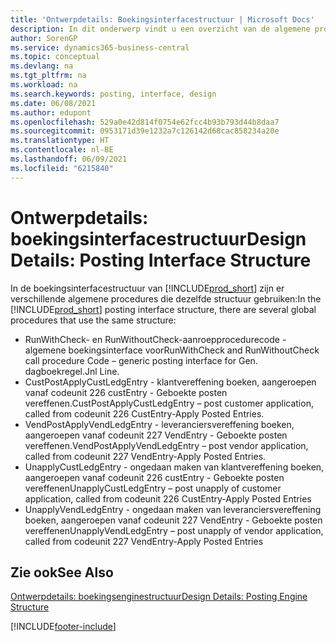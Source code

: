 ```yaml
---
title: 'Ontwerpdetails: Boekingsinterfacestructuur | Microsoft Docs'
description: In dit onderwerp vindt u een overzicht van de algemene procedures in de boekingsinterfacestructuur.
author: SorenGP
ms.service: dynamics365-business-central
ms.topic: conceptual
ms.devlang: na
ms.tgt_pltfrm: na
ms.workload: na
ms.search.keywords: posting, interface, design
ms.date: 06/08/2021
ms.author: edupont
ms.openlocfilehash: 529a0e42d814f0754e62fcc4b93b793d44b8daa7
ms.sourcegitcommit: 0953171d39e1232a7c126142d68cac858234a20e
ms.translationtype: HT
ms.contentlocale: nl-BE
ms.lasthandoff: 06/09/2021
ms.locfileid: "6215840"
---
```

# <a name="design-details-posting-interface-structure"></a><span data-ttu-id="2866b-103">Ontwerpdetails: boekingsinterfacestructuur</span><span class="sxs-lookup"><span data-stu-id="2866b-103">Design Details: Posting Interface Structure</span></span>
<span data-ttu-id="2866b-104">In de boekingsinterfacestructuur van [!INCLUDE[prod_short](includes/prod_short.md)] zijn er verschillende algemene procedures die dezelfde structuur gebruiken:</span><span class="sxs-lookup"><span data-stu-id="2866b-104">In the [!INCLUDE[prod_short](includes/prod_short.md)] posting interface structure, there are several global procedures that use the same structure:</span></span>  
  
* <span data-ttu-id="2866b-105">RunWithCheck- en RunWithoutCheck-aanroepprocedurecode - algemene boekingsinterface voor</span><span class="sxs-lookup"><span data-stu-id="2866b-105">RunWithCheck and RunWithoutCheck call procedure Code – generic posting interface for Gen.</span></span> <span data-ttu-id="2866b-106">dagboekregel.</span><span class="sxs-lookup"><span data-stu-id="2866b-106">Jnl Line.</span></span>  
* <span data-ttu-id="2866b-107">CustPostApplyCustLedgEntry - klantvereffening boeken, aangeroepen vanaf codeunit 226 custEntry - Geboekte posten vereffenen.</span><span class="sxs-lookup"><span data-stu-id="2866b-107">CustPostApplyCustLedgEntry – post customer application, called from codeunit 226 CustEntry-Apply Posted Entries.</span></span>  
* <span data-ttu-id="2866b-108">VendPostApplyVendLedgEntry - leveranciersvereffening boeken, aangeroepen vanaf codeunit 227 VendEntry - Geboekte posten vereffenen.</span><span class="sxs-lookup"><span data-stu-id="2866b-108">VendPostApplyVendLedgEntry – post vendor application, called from codeunit 227 VendEntry-Apply Posted Entries.</span></span>  
* <span data-ttu-id="2866b-109">UnapplyCustLedgEntry - ongedaan maken van klantvereffening boeken, aangeroepen vanaf codeunit 226 custEntry - Geboekte posten vereffenen</span><span class="sxs-lookup"><span data-stu-id="2866b-109">UnapplyCustLedgEntry – post unapply of customer application, called from codeunit 226 CustEntry-Apply Posted Entries</span></span>  
* <span data-ttu-id="2866b-110">UnapplyVendLedgEntry - ongedaan maken van leveranciersvereffening boeken, aangeroepen vanaf codeunit 227 VendEntry - Geboekte posten vereffenen</span><span class="sxs-lookup"><span data-stu-id="2866b-110">UnapplyVendLedgEntry – post unapply of vendor application, called from codeunit 227 VendEntry-Apply Posted Entries</span></span>  
  
## <a name="see-also"></a><span data-ttu-id="2866b-111">Zie ook</span><span class="sxs-lookup"><span data-stu-id="2866b-111">See Also</span></span>  
[<span data-ttu-id="2866b-112">Ontwerpdetails: boekingsenginestructuur</span><span class="sxs-lookup"><span data-stu-id="2866b-112">Design Details: Posting Engine Structure</span></span>](design-details-posting-engine-structure.md)

[!INCLUDE[footer-include](includes/footer-banner.md)]